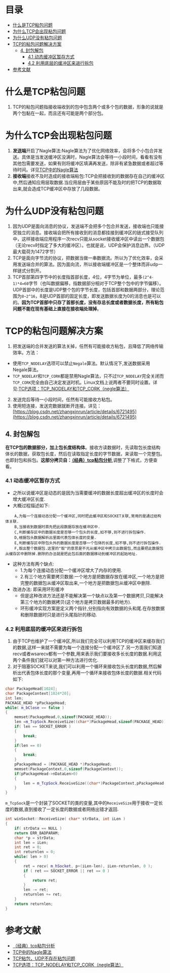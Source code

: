 # 目录
- [什么是TCP粘包问题](#什么是TCP粘包问题)
- [为什么TCP会出现粘包问题](#为什么TCP会出现粘包问题)
- [为什么UDP没有粘包问题](#为什么UDP没有粘包问题)
- [TCP的粘包问题解决方案](#TCP的粘包问题解决方案)
	- [4. 封包解包](#4-封包解包)
		- [4.1 动态缓冲区暂存方式](#41-动态缓冲区暂存方式)
		- [4.2 利用底层的缓冲区来进行拆包](#42-利用底层的缓冲区来进行拆包)
- [参考文献](#参考文献)

# 什么是TCP粘包问题
1. TCP的粘包问题指接收端收到的包中包含两个或多个包的数据，形象的说就是两个包黏在一起，而且还有可能是两个部分包。
# 为什么TCP会出现粘包问题
1. **发送端**开启了Nagle算法:Nagle算法为了优化网络效率，会将多个小包合并发送。具体是当发送缓冲区没满时，Nagle算法会等待一小段时间，看看有没有其他包需要发送，如果有则将缓冲区填满再发送，除非有紧急数据或者超过等待时间。详见[TCP中的Nagle算法](https://blog.csdn.net/ce123_zhouwei/article/details/9050797)
2. **接收端**接收不及时造成的接收端粘包:TCP会把接收到的数据存在自己的缓冲区中,然后通知应用层取数据.当应用层由于某些原因不能及时的把TCP的数据取出来,就会造成TCP缓冲区中存放了几段数据。
# 为什么UDP没有粘包问题
1. 因为UDP是面向消息的协议，发送端不会把多个包合并发送，接收端也只能接受独立的消息。接收端会把所有接收到的消息都挂接到缓冲区的链式接受队列中，这样接收端应用程序一次recv只能从socket接收缓冲区中读出一个数据包（无论recv时指定了多大的缓冲区）。也就是说，UDP会保护消息边界。（UDP最大载荷为1472字节）
2. TCP是面向字节流的协议，把数据当做一串数据流。所以为了优化效率，会采用发送端合并的算法。因为面向流，所以接收端缓冲区是一个整体而非udp一样链式分割开。
3. TCP首部第四字节中的长度指首部长度，4位，4字节为单位，最多`(2^4-1)*4=60`字节（也叫数据偏移，指数据部分相对于TCP整个包中的字节偏移）。UDP首部中的长度是UDP整个包的字节长度，包括首部和数据两部分，理论范围为`8~2^16`，8是UDP首部的固定长度，即发送数据长度为0的消息也是可以的。**因为TCP首部中只存了首部长度，没有存总长度或者数据长度，所有粘包问题不能在现有基础上直接在接收端处理掉**。
# TCP的粘包问题解决方案
1. 把发送端的合并发送的算法关掉，任然有可能接收方粘包，且降低了网络传输效率。方法：
  - 使用`TCP_NODELAY`选项可以禁止`Negale`算法。默认情况下,发送数据采用Negale算法。
  - `TCP_NODELAY`和`TCP_CORK`都是禁用Nagle算法，只不过`TCP_NODELAY`完全关闭而`TCP_CORK`完全由自己决定发送时机。Linux文档上说两者不要同时设置。详见:[TCP选项：TCP_NODELAY和TCP_CORK（negle算法）](https://blog.csdn.net/caodongfang126/article/details/78029999)
2. 发送完后等待一小段时间，任然有可能接收方粘包。
3. 使用短连接，发送完数据就断开连接。详见：[https://blog.csdn.net/zhangxinrun/article/details/6721495](https://blog.csdn.net/zhangxinrun/article/details/6721495)
## 4. 封包解包
**在TCP包的数据部分，加上包长度结构体**。接收方读数据时，先读取包长度结构体长的数据，获取包长度，然后在读取指定长度的字节数据，来读取一个完整包。也即封包和拆包。**这部分拷贝自：[（经典）tcp粘包分析](https://blog.csdn.net/zhangxinrun/article/details/6721495)**,调整了下格式，方便查看。

### 4.1 动态缓冲区暂存方式
- 之所以说缓冲区是动态的是因为当需要缓冲的数据长度超出缓冲区的长度时会增大缓冲区长度.
- 大概过程描述如下:
```
    A,为每一个连接动态分配一个缓冲区,同时把此缓冲区和SOCKET关联,常用的是通过结构体关联.
    B,当接收到数据时首先把此段数据存放在缓冲区中.
    C,判断缓存区中的数据长度是否够一个包头的长度,如不够,则不进行拆包操作.
    D,根据包头数据解析出里面代表包体长度的变量.
    E,判断缓存区中除包头外的数据长度是否够一个包体的长度,如不够,则不进行拆包操作.
    F,取出整个数据包.这里的"取"的意思是不光从缓冲区中拷贝出数据包,而且要把此数据包从缓存区中删除掉.删除的办法就是把此包后面的数据移动到缓冲区的起始地址.
```
- 这种方法有两个缺点:
	- 1.为每个连接动态分配一个缓冲区增大了内存的使用.
	- 2.有三个地方需要拷贝数据:一个地方是把数据存放在缓冲区,一个地方是把完整的数据包从缓冲区取出来,一个地方是把数据包从缓冲区中删除.
- 改进办法: 即采用环形缓冲
	- 但是这种改进方法还是不能解决第一个缺点以及第一个数据拷贝,只能解决第三个地方的数据拷贝(这个地方是拷贝数据最多的地方).
	- 环形缓冲实现方案是定义两个指针,分别指向有效数据的头和尾.在存放数据和删除数据时只是进行头尾指针的移动.

### 4.2 利用底层的缓冲区来进行拆包

1. 由于TCP也维护了一个缓冲区,所以我们完全可以利用TCP的缓冲区来缓存我们的数据,这样一来就不需要为每一个连接分配一个缓冲区了.另一方面我们知道recv或者wsarecv都有一个参数,用来表示我们要接收多长长度的数据.利用这两个条件我们就可以对第一种方法进行优化.
2. 对于阻塞SOCKET来说,我们可以利用一个循环来接收包头长度的数据,然后解析出代表包体长度的那个变量,再用一个循环来接收包体长度的数据.相关代码如下:
```cpp
char PackageHead[1024];
char PackageContext[1024*20];
int len;
PACKAGE_HEAD *pPackageHead;
while( m_bClose == false )
{
	memset(PackageHead,0,sizeof(PACKAGE_HEAD));
	len =m_TcpSock.ReceiveSize((char*)PackageHead,sizeof(PACKAGE_HEAD));
	if( len == SOCKET_ERROR )
	{
		break;
	}
	if(len == 0)
	{
		break;
	}
	pPackageHead = (PACKAGE_HEAD *)PackageHead;
	memset(PackageContext,0,sizeof(PackageContext));
	if(pPackageHead->nDataLen>0)
	{
		len = m_TcpSock.ReceiveSize((char*)PackageContext,pPackageHead->nDataLen);
	}
}
```
`m_TcpSock`是一个封装了SOCKET的类的变量,其中的`ReceiveSize`用于接收一定长度的数据,直到接收了一定长度的数据或者网络出错才返回.
```cpp
int winSocket::ReceiveSize( char* strData, int iLen )
{
	if( strData == NULL )
	return ERR_BADPARAM;
	char *p = strData;
	int len = iLen;
	int ret = 0;
	int returnlen = 0;
	while( len > 0)
	{
		ret = recv( m_hSocket, p+(iLen-len), iLen-returnlen, 0 );
		if ( ret == SOCKET_ERROR || ret == 0 )
		{
			return ret;
		}
		len -= ret;
		returnlen += ret;
	}
	return returnlen;
}
```
# 参考文献
- [（经典）tcp粘包分析](https://blog.csdn.net/zhangxinrun/article/details/6721495)
- [TCP中的Nagle算法](https://blog.csdn.net/ce123_zhouwei/article/details/9050797)
- [TCP粘包，UDP不存在粘包问题](https://blog.csdn.net/hik_zxw/article/details/48398935)
- [TCP选项：TCP_NODELAY和TCP_CORK（negle算法）](https://blog.csdn.net/caodongfang126/article/details/78029999)
